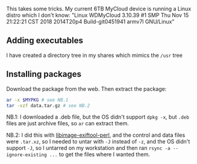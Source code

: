 This takes some tricks. My current 6TB MyCloud device is running a Linux distro which I don't know: "Linux WDMyCloud 3.10.39 #1 SMP Thu Nov 15 21:22:21 CST 2018 2014T20p4 Build-git0451941 armv7l GNU/Linux"

## Adding executables

I have created a directory tree in my shares which mimics the `/usr` tree

## Installing packages
Download the package from the web. Then extract the package:
```bash
ar -x $MYPKG # see NB.1
tar -xzf data.tar.gz # see NB.2
```

NB.1: I downloaded a .deb file, but the OS didn't support `dpkg -x`, but `.deb` files are just archive files, so `ar` can extract them.

NB.2: I did this with [libimage-exiftool-perl](https://packages.debian.org/buster/all/libimage-exiftool-perl/download), and the control and data files were `.tar.xz`, so I needed to untar with `-J` instead of `-z`, and the OS didn't support `-J`, so I untarred on my workstation and then ran `rsync -a --ignore-existing ...` to get the files where I wanted them.
<!--stackedit_data:
eyJoaXN0b3J5IjpbMjA0ODY0NjEyMF19
-->